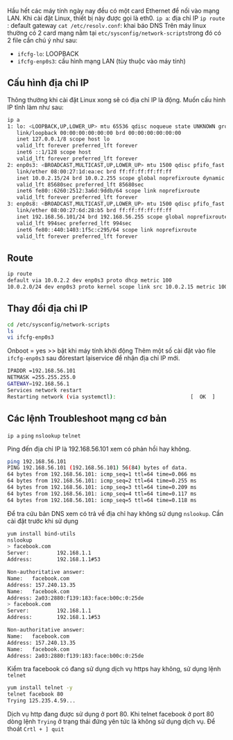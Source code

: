 
Hầu hết các máy tính ngày nay đều có một card Ethernet để nối vào mạng LAN. Khi cài đặt Linux, thiết bị này được gọi là eth0. 
`ip a`: địa chỉ IP
`ip route` : default gateway
`cat /etc/resolv.conf`: khai báo DNS
Trên máy linux thường có 2 card mạng nằm tại `etc/sysconfig/network-scripts`trong đó có 2 file cần chú ý như sau:
- `ifcfg-lo`: LOOPBACK
- `ifcfg-enp0s3`: cấu hình mạng LAN (tùy thuộc vào máy tính)

## Cấu hình địa chỉ IP
Thông thường khi cài đặt Linux xong sẽ có địa chỉ IP là động. Muốn cấu hình IP tĩnh làm như sau:
```sh
ip a
1: lo: <LOOPBACK,UP,LOWER_UP> mtu 65536 qdisc noqueue state UNKNOWN group default qlen 1000
   link/loopback 00:00:00:00:00:00 brd 00:00:00:00:00:00
   inet 127.0.0.1/8 scope host lo
   valid_lft forever preferred_lft forever
   inet6 ::1/128 scope host
   valid_lft forever preferred_lft forever
2: enp0s3: <BROADCAST,MULTICAST,UP,LOWER_UP> mtu 1500 qdisc pfifo_fast state UP group default qlen 1000
   link/ether 08:00:27:1d:ea:ec brd ff:ff:ff:ff:ff:ff
   inet 10.0.2.15/24 brd 10.0.2.255 scope global noprefixroute dynamic enp0s3
   valid_lft 85680sec preferred_lft 85680sec
   inet6 fe80::6260:2512:3a6d:9ddb/64 scope link noprefixroute
   valid_lft forever preferred_lft forever
3: enp0s8: <BROADCAST,MULTICAST,UP,LOWER_UP> mtu 1500 qdisc pfifo_fast state UP group default qlen 1000
   link/ether 08:00:27:6d:28:b5 brd ff:ff:ff:ff:ff:ff
   inet 192.168.56.101/24 brd 192.168.56.255 scope global noprefixroute dynamic enp0s8
   valid_lft 994sec preferred_lft 994sec
   inet6 fe80::440:1403:1f5c:c295/64 scope link noprefixroute
   valid_lft forever preferred_lft forever

```

## Route
```sh
ip route
default via 10.0.2.2 dev enp0s3 proto dhcp metric 100
10.0.2.0/24 dev enp0s3 proto kernel scope link src 10.0.2.15 metric 100
```
## Thay đổi địa chỉ IP
```sh
cd /etc/sysconfig/network-scripts
ls 
vi ifcfg-enp0s3
```
Onboot = yes >> bật khi máy tính khởi động
Thêm một số cài đặt vào file `ifcfg-enp0s3` sau đórestart lạiservice để nhận địa chỉ IP mới.
```sh
IPADDR =192.168.56.101 
NETMASK =255.255.255.0
GATEWAY=192.168.56.1
Services network restart
Restarting network (via systemctl):                        [  OK  ]
```

## Các lệnh Troubleshoot mạng cơ bản
`ip a`
`ping`
`nslookup`
`telnet`

Ping đến địa chỉ IP là 192.168.56.101 xem có phản hồi hay không.
```sh
ping 192.168.56.101
PING 192.168.56.101 (192.168.56.101) 56(84) bytes of data.
64 bytes from 192.168.56.101: icmp_seq=1 ttl=64 time=0.066 ms
64 bytes from 192.168.56.101: icmp_seq=2 ttl=64 time=0.255 ms
64 bytes from 192.168.56.101: icmp_seq=3 ttl=64 time=0.209 ms
64 bytes from 192.168.56.101: icmp_seq=4 ttl=64 time=0.117 ms
64 bytes from 192.168.56.101: icmp_seq=5 ttl=64 time=0.118 ms
```
Để tra cứu bản DNS xem có trả về địa chỉ hay không sử dụng `nslookup`. Cần cài đặt trước khi sử dụng
```sh
yum install bind-utils
nslookup
> facebook.com
Server:         192.168.1.1
Address:        192.168.1.1#53

Non-authoritative answer:
Name:   facebook.com
Address: 157.240.13.35
Name:   facebook.com
Address: 2a03:2880:f139:183:face:b00c:0:25de
> facebook.com
Server:         192.168.1.1
Address:        192.168.1.1#53

Non-authoritative answer:
Name:   facebook.com
Address: 157.240.13.35
Name:   facebook.com
Address: 2a03:2880:f139:183:face:b00c:0:25de
```
Kiểm tra facebook có đang sử dụng dịch vụ https hay không, sử dụng lệnh `telnet`
```sh
yum install telnet -y
telnet facebook 80
Trying 125.235.4.59...
```
Dịch vụ http đang được sử dụng ở port 80. Khi telnet facebook ở port 80 dòng lệnh `Trying` ở trạng thái đứng yên tức là không sử dụng dịch vụ. Để thoát `Crtl + ] quit`
